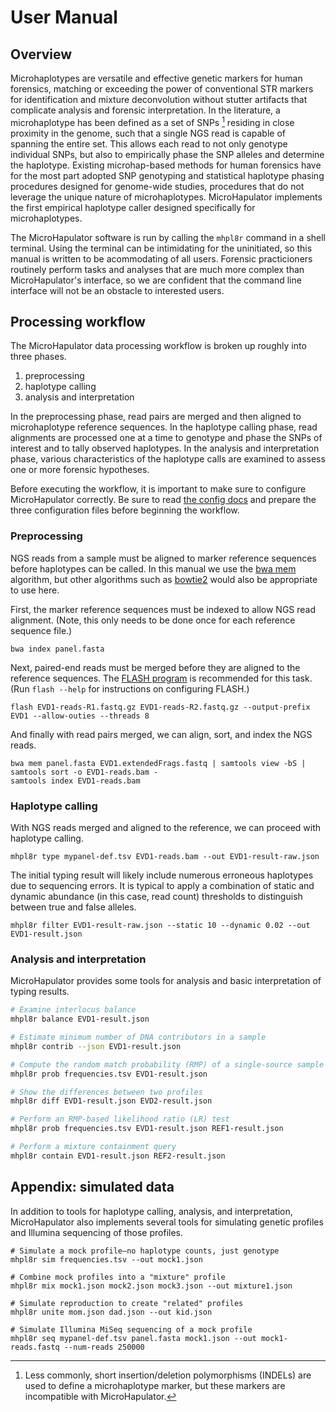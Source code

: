 # User Manual

## Overview

Microhaplotypes are versatile and effective genetic markers for human forensics, matching or exceeding the power of conventional STR markers for identification and mixture deconvolution without stutter artifacts that complicate analysis and forensic interpretation.
In the literature, a microhaplotype has been defined as a set of SNPs [^f] residing in close proximity in the genome, such that a single NGS read is capable of spanning the entire set.
This allows each read to not only genotype individual SNPs, but also to empirically phase the SNP alleles and determine the haplotype.
Existing microhap-based methods for human forensics have for the most part adopted SNP genotyping and statistical haplotype phasing procedures designed for genome-wide studies, procedures that do not leverage the unique nature of microhaplotypes.
MicroHapulator implements the first empirical haplotype caller designed specifically for microhaplotypes.

The MicroHapulator software is run by calling the `mhpl8r` command in a shell terminal.
Using the terminal can be intimidating for the uninitiated, so this manual is written to be acommodating of all users.
Forensic practicioners routinely perform tasks and analyses that are much more complex than MicroHapulator's interface, so we are confident that the command line interface will not be an obstacle to interested users.


## Processing workflow

The MicroHapulator data processing workflow is broken up roughly into three phases.

1. preprocessing
2. haplotype calling
3. analysis and interpretation

In the preprocessing phase, read pairs are merged and then aligned to microhaplotype reference sequences.
In the haplotype calling phase, read alignments are processed one at a time to genotype and phase the SNPs of interest and to tally observed haplotypes.
In the analysis and interpretation phase, various characteristics of the haplotype calls are examined to assess one or more forensic hypotheses.

Before executing the workflow, it is important to make sure to configure MicroHapulator correctly.
Be sure to read [the config docs](config.md) and prepare the three configuration files before beginning the workflow.

### Preprocessing

NGS reads from a sample must be aligned to marker reference sequences before haplotypes can be called.
In this manual we use the [bwa mem](http://bio-bwa.sourceforge.net/bwa.shtml) algorithm, but other algorithms such as [bowtie2](http://bowtie-bio.sourceforge.net/bowtie2/index.shtml) would also be appropriate to use here.

First, the marker reference sequences must be indexed to allow NGS read alignment.
(Note, this only needs to be done once for each reference sequence file.)

```
bwa index panel.fasta
```

Next, paired-end reads must be merged before they are aligned to the reference sequences.
The [FLASH program](https://ccb.jhu.edu/software/FLASH/) is recommended for this task.
(Run `flash --help` for instructions on configuring FLASH.)

```
flash EVD1-reads-R1.fastq.gz EVD1-reads-R2.fastq.gz --output-prefix EVD1 --allow-outies --threads 8
```

And finally with read pairs merged, we can align, sort, and index the NGS reads.

```
bwa mem panel.fasta EVD1.extendedFrags.fastq | samtools view -bS | samtools sort -o EVD1-reads.bam -
samtools index EVD1-reads.bam
```

### Haplotype calling

With NGS reads merged and aligned to the reference, we can proceed with haplotype calling.

```
mhpl8r type mypanel-def.tsv EVD1-reads.bam --out EVD1-result-raw.json
```

The initial typing result will likely include numerous erroneous haplotypes due to sequencing errors.
It is typical to apply a combination of static and dynamic abundance (in this case, read count) thresholds to distinguish between true and false alleles.

```
mhpl8r filter EVD1-result-raw.json --static 10 --dynamic 0.02 --out EVD1-result.json
```

### Analysis and interpretation

MicroHapulator provides some tools for analysis and basic interpretation of typing results.

```bash
# Examine interlocus balance
mhpl8r balance EVD1-result.json

# Estimate minimum number of DNA contributors in a sample
mhpl8r contrib --json EVD1-result.json

# Compute the random match probability (RMP) of a single-source sample
mhpl8r prob frequencies.tsv EVD1-result.json

# Show the differences between two profiles
mhpl8r diff EVD1-result.json EVD2-result.json

# Perform an RMP-based likelihood ratio (LR) test
mhpl8r prob frequencies.tsv EVD1-result.json REF1-result.json

# Perform a mixture containment query
mhpl8r contain EVD1-result.json REF2-result.json
```

## Appendix: simulated data

In addition to tools for haplotype calling, analysis, and interpretation, MicroHapulator also implements several tools for simulating genetic profiles and Illumina sequencing of those profiles.

```
# Simulate a mock profile—no haplotype counts, just genotype
mhpl8r sim frequencies.tsv --out mock1.json

# Combine mock profiles into a "mixture" profile
mhpl8r mix mock1.json mock2.json mock3.json --out mixture1.json

# Simulate reproduction to create "related" profiles
mhpl8r unite mom.json dad.json --out kid.json

# Simulate Illumina MiSeq sequencing of a mock profile
mhpl8r seq mypanel-def.tsv panel.fasta mock1.json --out mock1-reads.fastq --num-reads 250000
```


[^f]: Less commonly, short insertion/deletion polymorphisms (INDELs) are used to define a microhaplotype marker, but these markers are incompatible with MicroHapulator.
